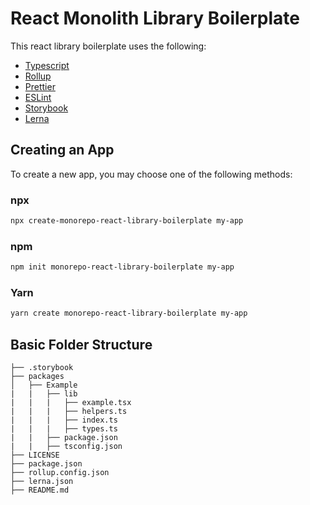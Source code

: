 # React Monolith Library Boilerplate


This react library boilerplate uses the following:

- [Typescript](https://www.typescriptlang.org/)
- [Rollup](https://rollupjs.org/guide/en/)
- [Prettier](https://prettier.io/)
- [ESLint](https://eslint.org/)
- [Storybook](https://storybook.js.org/)
- [Lerna](https://lerna.js.org/)



## Creating an App


To create a new app, you may choose one of the following methods:

### npx

```sh
npx create-monorepo-react-library-boilerplate my-app
```

### npm

```sh
npm init monorepo-react-library-boilerplate my-app
```

### Yarn

```sh
yarn create monorepo-react-library-boilerplate my-app
```

## Basic Folder Structure

```
├── .storybook
├── packages
│   ├── Example
|   |   ├── lib
|   |   |   ├── example.tsx
|   |   |   ├── helpers.ts
|   |   |   ├── index.ts
|   |   |   ├── types.ts
|   |   ├── package.json
|   |   ├── tsconfig.json
├── LICENSE
├── package.json
├── rollup.config.json
├── lerna.json
├── README.md
```
